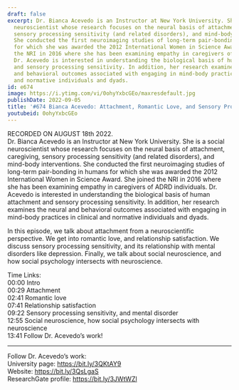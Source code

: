 ```yaml
---
draft: false
excerpt: Dr. Bianca Acevedo is an Instructor at New York University. She is a social
  neuroscientist whose research focuses on the neural basis of attachment, caregiving,
  sensory processing sensitivity (and related disorders), and mind-body interventions.
  She conducted the first neuroimaging studies of long-term pair-bonding in humans
  for which she was awarded the 2012 International Women in Science Award. She joined
  the NRI in 2016 where she has been examining empathy in caregivers of ADRD individuals.
  Dr. Acevedo is interested in understanding the biological basis of human attachment
  and sensory processing sensitivity. In addition, her research examines the neural
  and behavioral outcomes associated with engaging in mind-body practices in clinical
  and normative individuals and dyads.
id: e674
image: https://i.ytimg.com/vi/0ohyYxbcGEo/maxresdefault.jpg
publishDate: 2022-09-05
title: '#674 Bianca Acevedo: Attachment, Romantic Love, and Sensory Processing Sensitivity'
youtubeid: 0ohyYxbcGEo
---
```

RECORDED ON AUGUST 18th 2022.  
Dr. Bianca Acevedo is an Instructor at New York University. She is a social neuroscientist whose research focuses on the neural basis of attachment, caregiving, sensory processing sensitivity (and related disorders), and mind-body interventions. She conducted the first neuroimaging studies of long-term pair-bonding in humans for which she was awarded the 2012 International Women in Science Award. She joined the NRI in 2016 where she has been examining empathy in caregivers of ADRD individuals. Dr. Acevedo is interested in understanding the biological basis of human attachment and sensory processing sensitivity. In addition, her research examines the neural and behavioral outcomes associated with engaging in mind-body practices in clinical and normative individuals and dyads.

In this episode, we talk about attachment from a neuroscientific perspective. We get into romantic love, and relationship satisfaction. We discuss sensory processing sensitivity, and its relationship with mental disorders like depression. Finally, we talk about social neuroscience, and how social psychology intersects with neuroscience.

Time Links:  
00:00 Intro  
00:29  Attachment  
02:41  Romantic love  
07:41  Relationship satisfaction  
09:22  Sensory processing sensitivity, and mental disorder  
12:55  Social neuroscience, how social psychology intersects with neuroscience  
13:41  Follow Dr. Acevedo’s work!

---

Follow Dr. Acevedo’s work:  
University page: https://bit.ly/3QKtAY9  
Website: https://bit.ly/3QsLgaS  
ResearchGate profile: https://bit.ly/3JWtWZl
